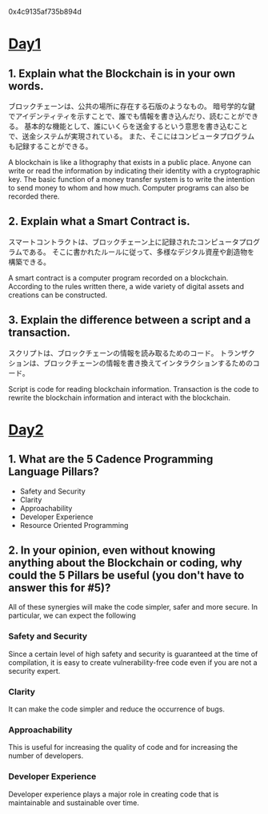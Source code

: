 0x4c9135af735b894d

# [Day1](https://github.com/emerald-dao/beginner-cadence-course/tree/main/chapter1.0/day1)

## 1. Explain what the Blockchain is in your own words.

ブロックチェーンは、公共の場所に存在する石版のようなもの。
暗号学的な鍵でアイデンティティを示すことで、誰でも情報を書き込んだり、読むことができる。
基本的な機能として、誰にいくらを送金するという意思を書き込むことで、送金システムが実現されている。
また、そこにはコンピュータプログラムも記録することができる。

A blockchain is like a lithography that exists in a public place.
Anyone can write or read the information by indicating their identity with a cryptographic key.
The basic function of a money transfer system is to write the intention to send money to whom and how much.
Computer programs can also be recorded there.

## 2. Explain what a Smart Contract is.

スマートコントラクトは、ブロックチェーン上に記録されたコンピュータプログラムである。
そこに書かれたルールに従って、多様なデジタル資産や創造物を構築できる。

A smart contract is a computer program recorded on a blockchain.
According to the rules written there, a wide variety of digital assets and creations can be constructed.

## 3. Explain the difference between a script and a transaction.

スクリプトは、ブロックチェーンの情報を読み取るためのコード。
トランザクションは、ブロックチェーンの情報を書き換えてインタラクションするためのコード。

Script is code for reading blockchain information.
Transaction is the code to rewrite the blockchain information and interact with the blockchain.


# [Day2](https://github.com/emerald-dao/beginner-cadence-course/tree/main/chapter1.0/day2)

## 1. What are the 5 Cadence Programming Language Pillars?

- Safety and Security
- Clarity
- Approachability
- Developer Experience
- Resource Oriented Programming

## 2. In your opinion, even without knowing anything about the Blockchain or coding, why could the 5 Pillars be useful (you don't have to answer this for #5)?

All of these synergies will make the code simpler, safer and more secure. In particular, we can expect the following

### Safety and Security

Since a certain level of high safety and security is guaranteed at the time of compilation, it is easy to create vulnerability-free code even if you are not a security expert.

### Clarity

It can make the code simpler and reduce the occurrence of bugs.

### Approachability

This is useful for increasing the quality of code and for increasing the number of developers.

### Developer Experience

Developer experience plays a major role in creating code that is maintainable and sustainable over time.
